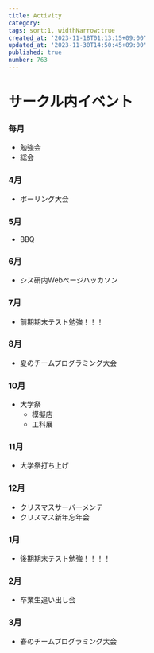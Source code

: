 ```yaml
---
title: Activity
category:
tags: sort:1, widthNarrow:true
created_at: '2023-11-18T01:13:15+09:00'
updated_at: '2023-11-30T14:50:45+09:00'
published: true
number: 763
---
```


# サークル内イベント

### 毎月
- 勉強会
- 総会
### 4月
- ボーリング大会
### 5月
- BBQ
### 6月
- シス研内Webページハッカソン
### 7月
- 前期期末テスト勉強！！！
### 8月
- 夏のチームプログラミング大会
### 10月
- 大学祭 
    - 模擬店
    - 工科展
### 11月
- 大学祭打ち上げ
### 12月
- クリスマスサーバーメンテ
- クリスマス新年忘年会
### 1月
- 後期期末テスト勉強！！！！
### 2月
- 卒業生追い出し会
### 3月
- 春のチームプログラミング大会

